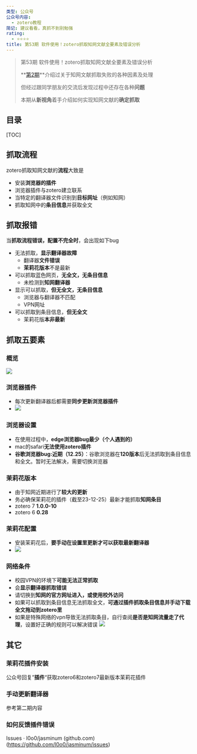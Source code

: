 ```yaml
---
类型: 公众号
公众号内容:
  - zotero教程
简记: 建议看看，真抓不到别勉强
rating:
  - ⭐⭐⭐⭐
title: 第53期 软件使用！zotero抓取知网文献全要素及错误分析
---
```


> 第53期 软件使用！zotero抓取知网文献全要素及错误分析
> 
> **[第2期](https://wk8686.top/zoteroepi2)**介绍过关于知网文献抓取失败的各种因素及处理
> 
> 但经过跟同学朋友的交流后发现过程中还存在各种**问题**
> 
> 本期从**新视角**着手介绍如何实现知网文献的**确定抓取**

## 目录

[TOC]

## 抓取流程

zotero抓取知网文献的**流程**大致是

- 安装**浏览器的插件**
- 浏览器插件与zotero建立联系
- 当特定的翻译器文件识别到**目标网址**（例如知网）
- 抓取知网中的**条目信息**并获取全文

## 抓取报错

当**抓取流程错误，配置不完全时**，会出现如下bug

- 无法抓取，**显示翻译器故障**
	- 翻译器**文件错误**
	- **茉莉花版本**不是最新
- 可以抓取蓝色网页，**无全文，无条目信息**
	- 未检测到**知网翻译器**
- 显示可以抓取，**但无全文，无条目信息**
	- 浏览器与翻译器不匹配
	- VPN网址
- 可以抓取到条目信息，**但无全文**
	- 茉莉花版**本非最新**

## 抓取五要素

### 概览

![](https://pic-go-42.oss-cn-guangzhou.aliyuncs.com/img/20231225142425.png)

### 浏览器插件

- 每次更新翻译器后都需要**同步更新浏览器插件**
- ![](https://pic-go-42.oss-cn-guangzhou.aliyuncs.com/img/20231225140341.png)

### 浏览器设置

- 在使用过程中，**edge浏览器bug最少（个人遇到的）**
- mac的safari**无法使用zotero插件**
- **谷歌浏览器bug:近期（12.25）**：谷歌浏览器在**120版本**后无法抓取到条目信息和全文。暂时无法解决，需要切换浏览器

### 茉莉花版本

- 由于知网近期进行了**较大的更新**
- 务必确保茉莉花的插件（截至23-12-25）最新才能抓取**知网条目**
- zotero 7 **1.0.0-10**
- zotero 6 **0.28**

### 茉莉花配置

- 安装茉莉花后，**要手动在设置里更新才可以获取最新翻译器**
- ![](https://pic-go-42.oss-cn-guangzhou.aliyuncs.com/img/20231225140905.png)

### 网络条件

- 校园VPN的环境下**可能无法正常抓取**
- 会**显示翻译器抓取错误**
- 请切换到**知网的官方网址进入，或使用校外访问**
- 如果可以抓取到条目信息无法抓取全文，**可通过插件抓取条目信息并手动下载全文拖动到zotero里**
- 如果是特殊网络的vpn导致无法抓取条目，自行查阅**是否是知网流量走了代理**，设置好正确的规则可以解决错误
![](https://pic-go-42.oss-cn-guangzhou.aliyuncs.com/img/fdd0b8681ac6b9567e585a2ace8de019.png)

## 其它

### 茉莉花插件安装

公众号回复”**插件**“获取zotero6和zotero7最新版本茉莉花插件

### 手动更新翻译器

参考第二期内容

### 如何反馈插件错误

Issues · l0o0/jasminum (github.com)(https://github.com/l0o0/jasminum/issues)